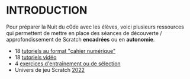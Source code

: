 # INTRODUCTION

Pour préparer la Nuit du c0de avec les élèves, voici plusieurs ressources qui permettent de mettre en place des séances de découverte / approfondissement de Scratch **encadrées** ou en **autonomie**.

* 18 [tutoriels au format "cahier numérique"](/DOCUMENTATION/SCRATCH/02-cahiers-numeriques-scratch)
* 18 [tutoriels vidéo](/DOCUMENTATION/SCRATCH/03-videos/)
* 4 [exercices d'entraînement ou de sélection](/DOCUMENTATION/SCRATCH/04-entrainements-selections/)
* Univers de jeu Scratch [2022](/DOCUMENTATION/SCRATCH/05-univers-scratch-2022)
